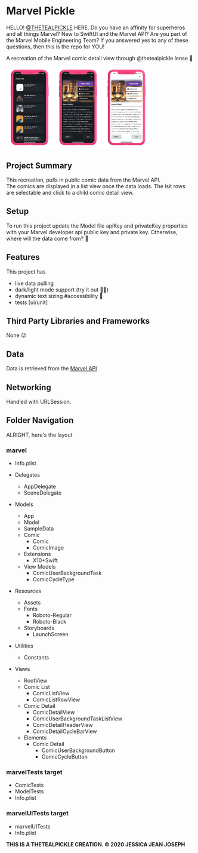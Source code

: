 # Marvel Pickle

HELLO! <a href="https://www.thetealpickle.com">@THETEALPICKLE</a> HERE. Do you have an affinity for superheros and all things Marvel? New to SwiftUI and the Marvel API? Are you part of the Marvel Mobile Engineering Team? If you answered yes to any of these questions, then this is the repo for YOU!<br>

A recreation of the Marvel comic detail view through @thetealpickle lense 👀<br>

<img src="demo/marvel001.png" width="25%"/> <img src="demo/marvel002.png" width="25%"/> <img src="demo/marvel003.png" width="25%"/>

## Project Summary
This recreation, pulls in public comic data from the Marvel API.<br>
The comics are displayed in a list view once the data loads. The lsit rows are selectable and click to a child comic detail view.

## Setup
To run this project update the Model file apiKey and privateKey properties with your Marvel developer api public key and private key. Otherwise, where will the data come from? 🤯

## Features
This project has 
- live data pulling
- dark/light mode support (try it out 🌚🌝)
- dynamic text sizing #accessibility 💋
- tests [ui/unit]

## Third Party Libraries and Frameworks
None 😜 

## Data
Data is retrieved from the <a href="https://developer.marvel.com">Marvel API</a> 

## Networking 
Handled with URLSession.

## Folder Navigation
ALRIGHT, here's the layout

### marvel
- Info.plist
+ Delegates
  - AppDelegate
  - SceneDelegate

+ Models
  - App
  - Model
  - SampleData
  + Comic
    - Comic
    - ComicImage
  + Extensions
    - X10+Swift
  + View Models
    - ComicUserBackgroundTask
    - ComicCycleType
  
+ Resources
  - Assets
  + Fonts
    - Roboto-Regular
    - Roboto-Black
  + Storyboards
    - LaunchScreen
  
+ Utilities
  - Constants
  
+ Views
  - RootView
  + Comic List
    - ComicListView
    - ComicListRowView
  + Comic Detail
    - ComicDetailView
    - ComicUserBackgroundTaskListView
    - ComicDetailHeaderView
    - ComicDetailCycleBarView
  + Elements
    + Comic Detail
      - ComicUserBackgroundButton
      - ComicCycleButton
      
### marvelTests target
- ComicTests
- ModelTests
- Info.plist

### marvelUITests target
- marvelUITests
- Info.plist

<b>THIS IS A THETEALPICKLE CREATION. © 2020 JESSICA JEAN JOSEPH</b>

